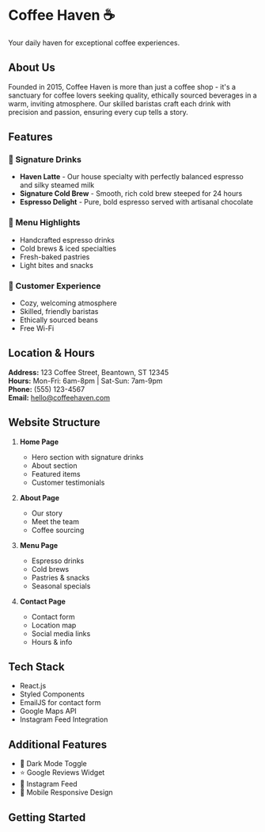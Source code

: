 # Coffee Haven ☕

Your daily haven for exceptional coffee experiences.

## About Us

Founded in 2015, Coffee Haven is more than just a coffee shop - it's a sanctuary for coffee lovers seeking quality, ethically sourced beverages in a warm, inviting atmosphere. Our skilled baristas craft each drink with precision and passion, ensuring every cup tells a story.

## Features

### 🌟 Signature Drinks
- **Haven Latte** - Our house specialty with perfectly balanced espresso and silky steamed milk
- **Signature Cold Brew** - Smooth, rich cold brew steeped for 24 hours
- **Espresso Delight** - Pure, bold espresso served with artisanal chocolate

### 🍪 Menu Highlights
- Handcrafted espresso drinks
- Cold brews & iced specialties
- Fresh-baked pastries
- Light bites and snacks

### 💝 Customer Experience
- Cozy, welcoming atmosphere
- Skilled, friendly baristas
- Ethically sourced beans
- Free Wi-Fi

## Location & Hours

**Address:** 123 Coffee Street, Beantown, ST 12345  
**Hours:** Mon-Fri: 6am-8pm | Sat-Sun: 7am-9pm  
**Phone:** (555) 123-4567  
**Email:** hello@coffeehaven.com

## Website Structure

1. **Home Page**
   - Hero section with signature drinks
   - About section
   - Featured items
   - Customer testimonials

2. **About Page**
   - Our story
   - Meet the team
   - Coffee sourcing

3. **Menu Page**
   - Espresso drinks
   - Cold brews
   - Pastries & snacks
   - Seasonal specials

4. **Contact Page**
   - Contact form
   - Location map
   - Social media links
   - Hours & info

## Tech Stack

- React.js
- Styled Components
- EmailJS for contact form
- Google Maps API
- Instagram Feed Integration

## Additional Features

- 🌙 Dark Mode Toggle
- ⭐ Google Reviews Widget
- 📸 Instagram Feed
- 📱 Mobile Responsive Design

## Getting Started

